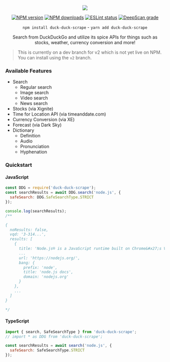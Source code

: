 <div align="center">

<img src="https://get.snaz.in/45RrSvq.png">

[![NPM version](https://img.shields.io/npm/v/duck-duck-scrape?maxAge=3600?&color=3498db)](https://www.npmjs.com/package/dexare) [![NPM downloads](https://img.shields.io/npm/dt/duck-duck-scrape?maxAge=3600&color=3498db)](https://www.npmjs.com/package/dexare) [![ESLint status](https://github.com/Snazzah/duck-duck-scrape/workflows/ESLint/badge.svg)](https://github.com/Dexare/Dexare/actions?query=workflow%3A%22ESLint%22) [![DeepScan grade](https://deepscan.io/api/teams/11596/projects/16764/branches/365136/badge/grade.svg)](https://deepscan.io/dashboard#view=project&tid=11596&pid=16764&bid=365136)

`npm install duck-duck-scrape` - `yarn add duck-duck-scrape`


Search from DuckDuckGo and utilize its spice APIs for things such as stocks, weather, currency conversion and more!

</div>

> This is currently on a dev branch for v2 which is not yet live on NPM. You can install using the `v2` branch.

### Available Features
- Search
  - Regular search
  - Image search
  - Video search
  - News search
- Stocks (via Xignite)
- Time for Location API (via timeanddate.com)
- Currency Conversion (via XE)
- Forecast (via Dark Sky)
- Dictionary
  - Definition
  - Audio
  - Pronunciation
  - Hyphenation

### Quickstart
#### JavaScript
```js
const DDG = require('duck-duck-scrape');
const searchResults = await DDG.search('node.js', {
  safeSearch: DDG.SafeSearchType.STRICT
});

console.log(searchResults);
/**

{
  noResults: false,
  vqd: '3-314...',
  results: [
    {
      title: 'Node.js® is a JavaScript runtime built on Chrome&#x27;s V8 JavaScript...',
      ...
      url: 'https://nodejs.org/',
      bang: {
        prefix: 'node',
        title: 'node.js docs',
        domain: 'nodejs.org'
      }
    },
    ...
  ]
}

*/
```
#### TypeScript

```js
import { search, SafeSearchType } from 'duck-duck-scrape';
// import * as DDG from 'duck-duck-scrape';

const searchResults = await search('node.js', {
  safeSearch: SafeSearchType.STRICT
});
```

